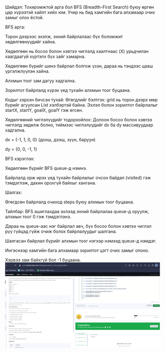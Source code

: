 Шийдэл:
Тохиромжтой арга бол BFS (Breadth-First Search) буюу өргөн цар хүрээтэй хайлт хийх юм. Учир нь бид хамгийн бага алхамаар очих замыг олох ёстой.

BFS арга:

Торон дээрээс эхэлж, эхний байрлалаас бүх боломжит хөдөлгөөнүүдийг хайна.

Хөдөлгөөн нь босоо болон хэвтээ чиглэлд хаалтнаас (X) урьдчилан хаагдаагүй хүртэлх бүх зайг хамарна.

Хөдөлгөөн бүрийг шинэ байрлал болгож үзэн, дараа нь тэндээс цааш үргэлжлүүлэн хайна.

Алхмын тоог зам дагуу хадгална.

Зорилтот байрлалд хүрэх үед тухайн алхмын тоог буцаана.

Кодыг хэрхэн бичсэн тухай:
Өгөгдлийг бэлтгэх:
grid нь торон дээрх мөр бүрийг агуулсан List<String> хэлбэртэй байна.
Эхлэл болон зорилтот байрлалыг startX, startY, goalX, goalY гэж өгсөн.

Хөдөлгөөний чиглэлүүдийг тодорхойлох:
Долоон босоо болон хэвтээ чиглэлд хөдөлж болно, тиймээс чиглэлүүдийг dx ба dy массивуудаар хадгална.

dx = {-1, 1, 0, 0} (доош, дээш, зүүн, баруун)

dy = {0, 0, -1, 1}

BFS хэрэглэх:

Хөдөлгөөн бүрийг BFS queue-д нэмнэ.

Байрлалд орж ирэх үед тухайн байрлалыг очсон байдал (visited) гэж тэмдэглэж, дахин орохгүй байхыг хангана.

Шалгах:

Өгөгдсөн байрлалд очиход steps буюу алхмын тоог буцаана.

Тайлбар:
BFS ашиглахдаа эхлээд эхний байрлалаа queue-д оруулж, алхмын тоог 0 гэж тэмдэглэнэ.

Дараа нь queue-аас нэг байрлал авч, бүх босоо болон хэвтээ чиглэл рүү гүйцэд гүйж очиж болох байрлалуудыг шалгана.

Шалгасан байрлал бүрийг алхмын тоог нэгээр нэмээд queue-д нэмдэг.

Ингэснээр хамгийн бага алхамаар зорилтот цэгт очих замыг олоно.

Хэрвээ зам байхгүй бол -1 буцаана.
![alt text](<Screenshot 2025-06-09 180417.png>)

